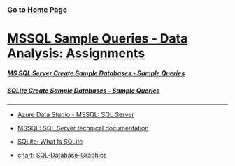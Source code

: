 
### [Go to Home Page](https://github.com/celik-muhammed)

# [MSSQL Sample Queries - Data Analysis: Assignments](./68-Assignments/)

##### [MS SQL Server Create Sample Databases - Sample Queries](./62-MSSQL/)

##### [SQLite Create Sample Databases - Sample Queries](./61-SQLite/)

<hr>

* [Azure Data Studio - MSSQL: SQL Server](https://docs.microsoft.com/en-us/sql/azure-data-studio/?view=sql-server-ver16)

* [MSSQL: SQL Server technical documentation](https://docs.microsoft.com/tr-tr/sql/sql-server/?view=sql-server-ver15)

* [SQLite: What Is SQLite](https://www.sqlitetutorial.net/what-is-sqlite/)

* [chart: SQL-Database-Graphics](./60-SQL-Database-Graphics/)
